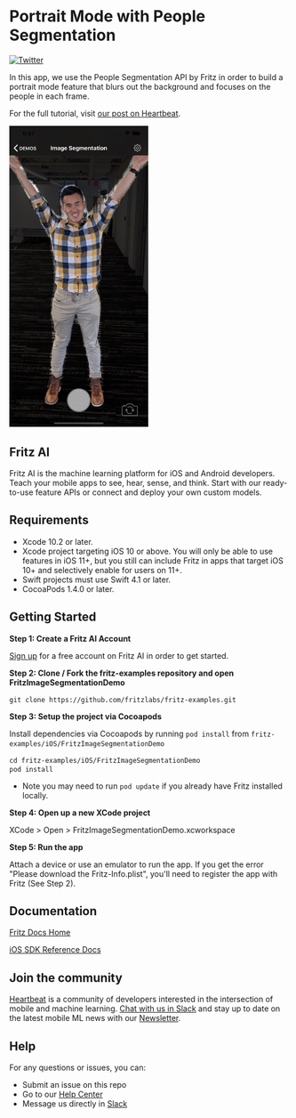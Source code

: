 # Portrait Mode with People Segmentation

[![Twitter](https://img.shields.io/badge/twitter-@fritzlabs-blue.svg?style=flat)](http://twitter.com/fritzlabs)

In this app, we use the People Segmentation API by Fritz in order to build a portrait mode feature that blurs out the background and focuses on the people in each frame.

For the full tutorial, visit [our post on Heartbeat](https://heartbeat.fritz.ai/building-an-image-segmentation-app-in-ios-3377eb4a3e7c).

<img src="images/image_segmentation_ios.jpg" width="250" />


## Fritz AI

Fritz AI is the machine learning platform for iOS and Android developers. Teach your mobile apps to see, hear, sense, and think. Start with our ready-to-use feature APIs or connect and deploy your own custom models.

## Requirements

- Xcode 10.2 or later.
- Xcode project targeting iOS 10 or above. You will only be able to use features in iOS 11+, but you still can include Fritz in apps that target iOS 10+ and selectively enable for users on 11+.
- Swift projects must use Swift 4.1 or later.
- CocoaPods 1.4.0 or later.

## Getting Started


**Step 1: Create a Fritz AI Account**

[Sign up](https://app.fritz.ai/register) for a free account on Fritz AI in order to get started.

**Step 2: Clone / Fork the fritz-examples repository and open FritzImageSegmentationDemo**

```
git clone https://github.com/fritzlabs/fritz-examples.git
```

**Step 3: Setup the project via Cocoapods**

Install dependencies via Cocoapods by running `pod install` from `fritz-examples/iOS/FritzImageSegmentationDemo`

```
cd fritz-examples/iOS/FritzImageSegmentationDemo
pod install
```

- Note you may need to run `pod update` if you already have Fritz installed locally.

**Step 4: Open up a new XCode project**

XCode > Open > FritzImageSegmentationDemo.xcworkspace

**Step 5: Run the app**

Attach a device or use an emulator to run the app. If you get the error "Please download the Fritz-Info.plist", you'll need to register the app with Fritz (See Step 2).

## Documentation

[Fritz Docs Home](https://docs.fritz.ai/)

[iOS SDK Reference Docs](https://docs.fritz.ai/iOS/latest/index.html)

## Join the community

[Heartbeat](https://heartbeat.fritz.ai/?utm_source=github&utm_campaign=fritz-models) is a community of developers interested in the intersection of mobile and machine learning. [Chat with us in Slack](https://www.fritz.ai/slack) and stay up to date on the latest mobile ML news with our [Newsletter](https://mobileml.us16.list-manage.com/subscribe?u=de53bead690affb8e9a21de8f&id=68acb5c0fd).

## Help

For any questions or issues, you can:
- Submit an issue on this repo
- Go to our [Help Center](https://docs.fritz.ai/help-center/index.html)
- Message us directly in [Slack](https://www.fritz.ai/slack)
